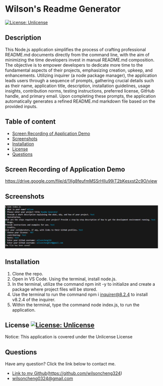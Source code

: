 # Wilson's Readme Generator

[![License: Unlicense](https://img.shields.io/badge/license-Unlicense-blue.svg)](http://unlicense.org/)

## Description 

This Node.js application simplifies the process of crafting professional README.md documents directly from the command line, with the aim of minimizing the time developers invest in manual README.md composition. The objective is to empower developers to dedicate more time to the fundamental aspects of their projects, emphasizing creation, upkeep, and enhancements. Utilizing inquirer (a node package manager), the application leads users through a sequence of prompts, gathering crucial details such as their name, application title, description, installation guidelines, usage insights, contribution norms, testing instructions, preferred license, GitHub handle, and primary email. Upon completing these prompts, the application automatically generates a refined README.md markdown file based on the provided inputs.

## Table of content 


- [Screen Recording of Application Demo](#screen-recording-of-application-demo)
- [Screenshots](#screenshots)
- [Installation](#installation)
- [License](#license-license-unlicense)
- [Questions](#questions)


## Screen Recording of Application Demo

https://drive.google.com/file/d/1Xg8feufmMSSrHIlu99iT2bKesxst2c9O/view


## Screenshots

![Alt text](./Develop/image.png)

## Installation

1. Clone the repo.
2. Open in VS Code. Using the terminal, install node.js.
3. In the terminal, utilize the command npm init -y to initialize and create a package where project files will be stored.
4. Use the terminal to run the command npm i inquirer@8.2.4 to install v8.2.4 of the inquirer.
5. Within the terminal, type the command node index.js, to run the application.


## License [![License: Unlicense](https://img.shields.io/badge/license-Unlicense-blue.svg)](http://unlicense.org/)

Notice: This application is covered under the Unlicense License


## Questions

Have amy question? Click the link below to contact me.

- [Link to my Github](https://github.com/wilsoncheng324)(https://github.com/wilsoncheng324)
- <a href="wilsoncheng0324@gmail.com">wilsoncheng0324@gmail.com</a>